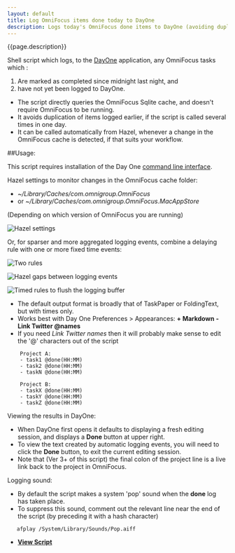 ```yaml
---
layout: default
title: Log OmniFocus items done today to DayOne
description: Logs today's OmniFocus done items to DayOne (avoiding duplication)
---
```


{{page.description}}

Shell script which logs, to the [DayOne](http://dayoneapp.com) application, any OmniFocus tasks which :

1.	Are marked as completed since midnight last night, and
2.	have not yet been logged to DayOne.

- The script directly queries the OmniFocus Sqlite cache, and doesn't require OmniFocus to be running.
- It avoids duplication of items logged earlier, if the script is called several times in one day.
- It can be called automatically from Hazel, whenever a change in the OmniFocus cache is detected, if that suits your workflow.

##Usage:

This script requires installation of the Day One [command line interface](http://dayoneapp.com/tools/).

Hazel settings to monitor changes in the OmniFocus cache folder:
- *~/Library/Caches/com.omnigroup.OmniFocus*
- or *~/Library/Caches/com.omnigroup.OmniFocus.MacAppStore*

(Depending on which version of OmniFocus you are running)

![Hazel settings](https://raw.github.com/RobTrew/tree-tools/master/OmniFocus%20scripts/Shell%20scripts%20for%20Geektool%20or%20logging/HazelSettings4DayOneLog.png)

Or, for sparser and more aggregated logging events, combine a delaying rule with one or more fixed time events:

![Two rules](https://raw.github.com/RobTrew/tree-tools/master/OmniFocus%20scripts/Shell%20scripts%20for%20Geektool%20or%20logging/ComplementaryRules.png)

![Hazel gaps between logging events](https://raw.github.com/RobTrew/tree-tools/master/OmniFocus%20scripts/Shell%20scripts%20for%20Geektool%20or%20logging/HazelLoggingIntervals.png)

![Timed rules to flush the logging buffer](https://raw.github.com/RobTrew/tree-tools/master/OmniFocus%20scripts/Shell%20scripts%20for%20Geektool%20or%20logging/TimedRules.png)

- The default output format is broadly that of TaskPaper or FoldingText, but with times only. 
- Works best with Day One Preferences > Appearances:  **+ Markdown** **- Link Twitter @names**
- If you need *Link Twitter names* then it will probably make sense to edit the '@' characters out of the script

```
    Project A:
    - task1 @done(HH:MM)
    - task2 @done(HH:MM)
    - taskN @done(HH:MM)
    
    Project B:
    - taskX @done(HH:MM)
    - taskY @done(HH:MM)
    - taskZ @done(HH:MM)
```
Viewing the results in DayOne:
- When DayOne first opens it defaults to displaying a fresh editing session, and displays a **Done** button at upper right.
- To view the text created by automatic logging events, you will need to click the **Done** button, to exit the current editing session.
- Note that (Ver 3+ of this script) the final colon of the project line is a live link back to the project in OmniFocus.

Logging sound:
- By default the script makes a system 'pop' sound when the **done** log has taken place.
- To suppress this sound, comment out the relevant line near the end of the script (by preceding it with a hash character)
```
   afplay /System/Library/Sounds/Pop.aiff 
```

- [**View Script**](https://github.com/RobTrew/tree-tools/blob/master/OmniFocus%20scripts/Shell%20scripts%20for%20Geektool%20or%20logging/OmniFocusLogDone2DayOne.sh)
